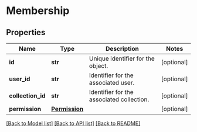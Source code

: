 # Membership

## Properties
Name | Type | Description | Notes
------------ | ------------- | ------------- | -------------
**id** | **str** | Unique identifier for the object. | [optional] 
**user_id** | **str** | Identifier for the associated user. | [optional] 
**collection_id** | **str** | Identifier for the associated collection. | [optional] 
**permission** | [**Permission**](Permission.md) |  | [optional] 

[[Back to Model list]](../README.md#documentation-for-models) [[Back to API list]](../README.md#documentation-for-api-endpoints) [[Back to README]](../README.md)

